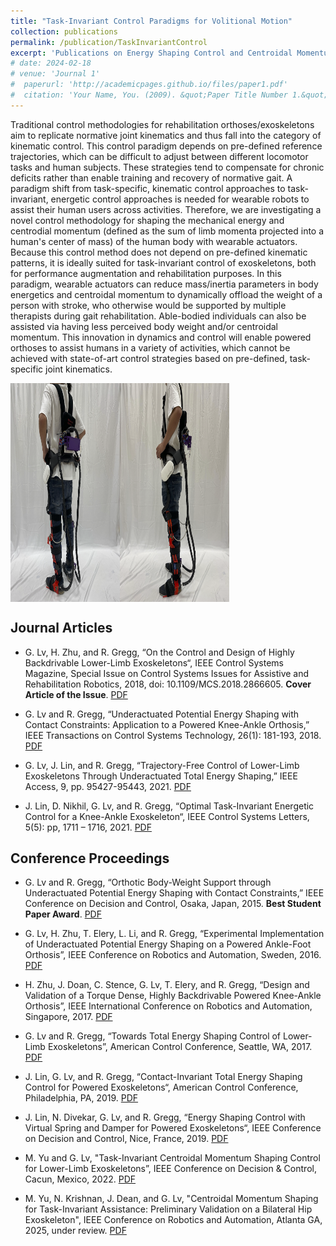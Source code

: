 ```yaml
---
title: "Task-Invariant Control Paradigms for Volitional Motion"
collection: publications
permalink: /publication/TaskInvariantControl
excerpt: 'Publications on Energy Shaping Control and Centroidal Momentum Shaping Control for Lower-Limb Exoskeletons.'
# date: 2024-02-18
# venue: 'Journal 1'
#  paperurl: 'http://academicpages.github.io/files/paper1.pdf'
#  citation: 'Your Name, You. (2009). &quot;Paper Title Number 1.&quot; <i>Journal 1</i>. 1(1).'
---
```

Traditional control methodologies for rehabilitation orthoses/exoskeletons aim to replicate normative joint kinematics and thus fall into the category of kinematic control. This control paradigm depends on pre-defined reference trajectories, which can be difficult to adjust between different locomotor tasks and human subjects. These strategies tend to compensate for chronic deficits rather than enable training and recovery of normative gait. A paradigm shift from task-specific, kinematic control approaches to task-invariant, energetic control approaches is needed for wearable robots to assist their human users across activities. Therefore, we are investigating a novel control methodology for shaping the mechanical energy and centrodial momentum (defined as the sum of limb momenta projected into a human's center of mass) of the human body with wearable actuators. Because this control method does not depend on pre-defined kinematic patterns, it is ideally suited for task-invariant control of exoskeletons, both for performance augmentation and rehabilitation purposes. In this paradigm, wearable actuators can reduce mass/inertia parameters in body energetics and centroidal momentum to dynamically offload the weight of a person with stroke, who otherwise would be supported by multiple therapists during gait rehabilitation. Able-bodied individuals can also be assisted via having less perceived body weight and/or centroidal momentum. This innovation in dynamics and control will enable powered orthoses to assist humans in a variety of activities, which cannot be achieved with state-of-art control strategies based on pre-defined, task-specific joint kinematics.

<img align="Center" width="350" height="350" src="/images/MoveX.png">


Journal Articles 
---
* G. Lv, H. Zhu, and R. Gregg, “On the Control and Design of Highly Backdrivable Lower-Limb Exoskeletons“, IEEE Control Systems Magazine, Special Issue on Control Systems Issues for Assistive and Rehabilitation Robotics, 2018, doi: 10.1109/MCS.2018.2866605. **Cover Article of the Issue**. [PDF](http://assistiveroboticslaboratory.github.io/files/GeCSM.pdf)

* G. Lv and R. Gregg, “Underactuated Potential Energy Shaping with Contact Constraints: Application to a Powered Knee-Ankle Orthosis,” IEEE Transactions on Control Systems Technology, 26(1): 181-193, 2018. [PDF](http://assistiveroboticslaboratory.github.io/files/GeTCST.pdf)

* G. Lv, J. Lin, and R. Gregg, “Trajectory-Free Control of Lower-Limb Exoskeletons Through Underactuated Total Energy Shaping,” IEEE Access, 9, pp. 95427-95443, 2021. [PDF](http://assistiveroboticslaboratory.github.io/files/GeIEEEAccess.pdf) 

* J. Lin, D. Nikhil, G. Lv, and R. Gregg, “Optimal Task-Invariant Energetic Control for a Knee-Ankle Exoskeleton“, IEEE Control Systems Letters, 5(5): pp, 1711 – 1716, 2021. [PDF](http://assistiveroboticslaboratory.github.io/files/GeCSS.pdf)

Conference Proceedings
---
* G. Lv and R. Gregg, “Orthotic Body-Weight Support through Underactuated Potential Energy Shaping with Contact Constraints,” IEEE Conference on Decision and Control, Osaka, Japan, 2015. **Best Student Paper Award**. [PDF](http://assistiveroboticslaboratory.github.io/files/GeCDC15.pdf)

* G. Lv, H. Zhu, T. Elery, L. Li, and R. Gregg, “Experimental Implementation of Underactuated Potential Energy Shaping on a Powered Ankle-Foot Orthosis”, IEEE Conference on Robotics and Automation, Sweden, 2016. [PDF](http://assistiveroboticslaboratory.github.io/files/GeICRA16.pdf)

* H. Zhu, J. Doan, C. Stence, G. Lv, T. Elery, and R. Gregg, “Design and Validation of a Torque Dense, Highly Backdrivable Powered Knee-Ankle Orthosis”, IEEE International Conference on Robotics and Automation, Singapore, 2017. [PDF](http://assistiveroboticslaboratory.github.io/files/GeICRA17.pdf)

* G. Lv and R. Gregg, “Towards Total Energy Shaping Control of Lower-Limb Exoskeletons”, American Control Conference, Seattle, WA, 2017. [PDF](http://assistiveroboticslaboratory.github.io/files/GeACC17.pdf)

* J. Lin, G. Lv, and R. Gregg, “Contact-Invariant Total Energy Shaping Control for Powered Exoskeletons“, American Control Conference, Philadelphia, PA, 2019. [PDF](http://assistiveroboticslaboratory.github.io/files/GeACC19.pdf)

* J. Lin, N. Divekar, G. Lv, and R. Gregg, “Energy Shaping Control with Virtual Spring and Damper for Powered Exoskeletons“, IEEE Conference on Decision and Control, Nice, France, 2019. [PDF](http://assistiveroboticslaboratory.github.io/files/GeCDC19.pdf)

* M. Yu and G. Lv, "Task-Invariant Centroidal Momentum Shaping Control for Lower-Limb Exoskeletons”, IEEE Conference on Decision & Control, Cacun, Mexico, 2022. [PDF](http://assistiveroboticslaboratory.github.io/files/GeCDC22.pdf)

* M. Yu, N. Krishnan, J. Dean, and G. Lv, "Centroidal Momentum Shaping for Task-Invariant Assistance: Preliminary Validation on a Bilateral Hip Exoskeleton", IEEE Conference on Robotics and Automation, Atlanta GA, 2025, under review. [PDF](http://assistiveroboticslaboratory.github.io/files/ICRA25.pdf)

<!-- This paper is about the number 1. The number 2 is left for future work. -->

<!-- [Download paper here](http://academicpages.github.io/files/paper1.pdf) -->

<!-- Recommended citation: Your Name, You. (2009). "Paper Title Number 1." <i>Journal 1</i>. 1(1). -->
